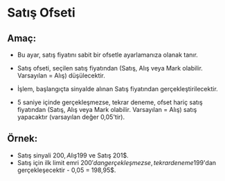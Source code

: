 # **Satış Ofseti**

## Amaç:

- Bu ayar, satış fiyatını sabit bir ofsetle ayarlamanıza olanak tanır.
- Satış ofseti, seçilen satış fiyatından (Satış, Alış veya Mark olabilir. Varsayılan = Alış) düşülecektir.

- İşlem, başlangıçta sinyalde alınan Satış fiyatından gerçekleştirilecektir.
- 5 saniye içinde gerçekleşmezse, tekrar deneme, ofset hariç satış fiyatından (Satış, Alış veya Mark olabilir. Varsayılan = Alış) satış yapacaktır (varsayılan değer 0,05'tir).

## Örnek:

- Satış sinyali 200$, Alış 199$ ve Satış 201$.
- Satış için ilk limit emri 200$'dan gerçekleşmezse, tekrar deneme 199$'dan gerçekleşecektir - 0,05 = 198,95$.
